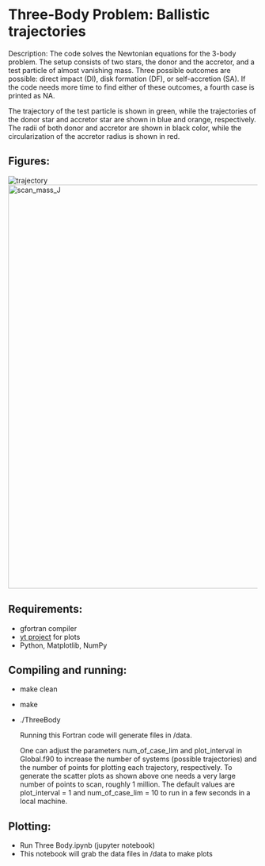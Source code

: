 Three-Body Problem: Ballistic trajectories
====

Description: The code solves the Newtonian equations for the 3-body problem. The setup consists of two stars, the donor and the accretor, and a test particle of almost vanishing mass.
Three possible outcomes are possible: direct impact (DI), disk formation (DF), or self-accretion (SA). If the code needs more time to find either of these outcomes, a fourth case is printed as NA.

The trajectory of the test particle is shown in green, while the trajectories of the donor star and accretor star are shown in blue and orange, respectively. The radii of both donor and accretor are shown in black color, while the circularization of the accretor radius is shown in red.

## Figures:

![trajectory](https://github.com/ianpaga/ThreeBody/assets/57350668/caffeea7-c79d-4666-b18f-0ea6ca81faa4)
<img width="814" alt="scan_mass_J" src="https://github.com/ianpaga/ThreeBody/assets/57350668/61be3abb-f87e-416f-82bc-730d30516870">

## Requirements:
- gfortran compiler
- [yt project](https://yt-project.org/doc/index.html) for plots
- Python, Matplotlib, NumPy

## Compiling and running:
- make clean
- make
- ./ThreeBody

  Running this Fortran code will generate files in /data. 

  One can adjust the parameters num_of_case_lim and plot_interval in Global.f90 to increase the number of systems (possible trajectories) and the number of points for plotting each trajectory, respectively. To generate the scatter plots as shown above one needs a very large number of points to scan, roughly 1 million. The default values are plot_interval = 1 and num_of_case_lim = 10 to run in a few seconds in a local machine.

## Plotting:
- Run Three Body.ipynb (jupyter notebook)
- This notebook will grab the data files in /data to make plots

